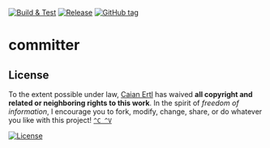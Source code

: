 [![Build & Test][gh-bnt-shield]][gh-bnt-url]
[![Release][gh-release-shield]][gh-release-url]
[![GitHub tag][tag-shield]][tag-url]

# committer

[gh-bnt-shield]: https://img.shields.io/github/workflow/status/caian-org/committer/build-and-test?label=build%20%26%20test&logo=github&style=flat-square
[gh-bnt-url]: https://github.com/caian-org/committer/actions/workflows/build-many.yml

[gh-release-shield]: https://img.shields.io/github/workflow/status/caian-org/committer/release?label=release&logo=github&style=flat-square
[gh-release-url]: https://github.com/caian-org/committer/actions/workflows/release-all.yml

[tag-shield]: https://img.shields.io/github/tag/caian-org/committer.svg?logo=git&logoColor=FFF&style=flat-square
[tag-url]: https://github.com/caian-org/committer/releases


## License

To the extent possible under law, [Caian Ertl][me] has waived __all copyright
and related or neighboring rights to this work__. In the spirit of _freedom of
information_, I encourage you to fork, modify, change, share, or do whatever
you like with this project! [`^C ^V`][kopimi]

[![License][cc-shield]][cc-url]

[me]: https://github.com/upsetbit
[cc-shield]: https://forthebadge.com/images/badges/cc-0.svg
[cc-url]: http://creativecommons.org/publicdomain/zero/1.0

[kopimi]: https://kopimi.com
